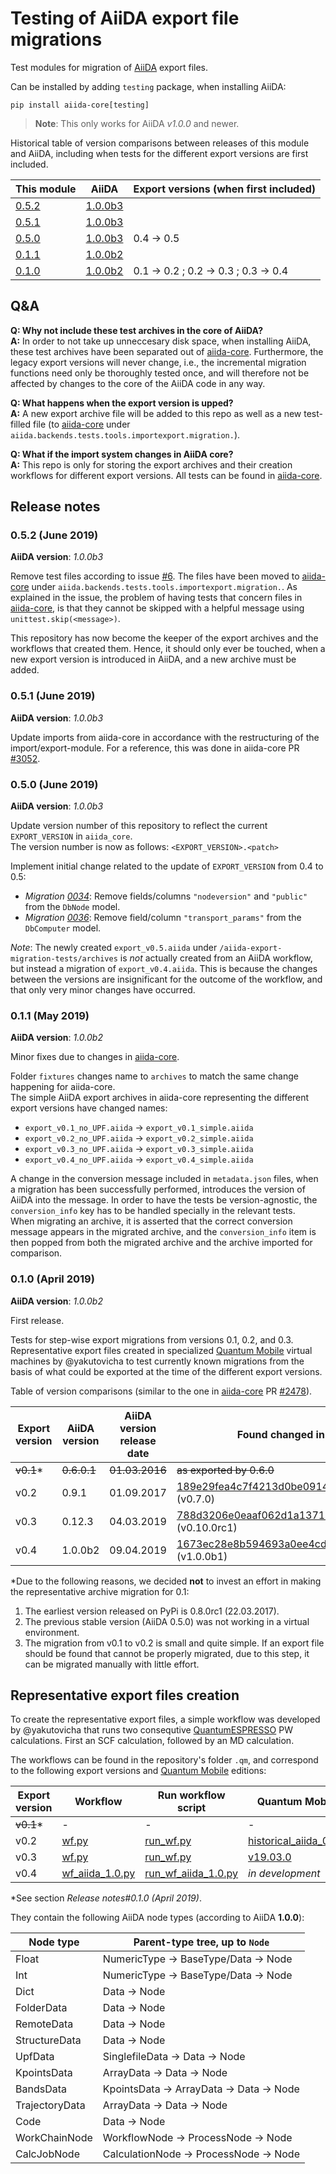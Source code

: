 # Testing of AiiDA export file migrations

Test modules for migration of [AiiDA](http://www.aiida.net) export files.

Can be installed by adding `testing` package, when installing AiiDA:

```shell
pip install aiida-core[testing]
```

> **Note**: This only works for AiiDA *v1.0.0* and newer.

Historical table of version comparisons between releases of this module and AiiDA, including when tests for the different export versions are first included.

| This module | AiiDA | Export versions (when first included) |
| ----------- | ----- | ------------------------------------- |
| [0.5.2](https://github.com/aiidateam/aiida-export-migration-tests/releases/tag/v0.5.2) | [1.0.0b3](https://github.com/aiidateam/aiida_core/releases/tag/v1.0.0b3) | |
| [0.5.1](https://github.com/aiidateam/aiida-export-migration-tests/releases/tag/v0.5.1) | [1.0.0b3](https://github.com/aiidateam/aiida_core/releases/tag/v1.0.0b3) | |
| [0.5.0](https://github.com/aiidateam/aiida-export-migration-tests/releases/tag/v0.5.0) | [1.0.0b3](https://github.com/aiidateam/aiida_core/releases/tag/v1.0.0b3) | 0.4 -> 0.5 |
| [0.1.1](https://github.com/aiidateam/aiida-export-migration-tests/releases/tag/v0.1.1) | [1.0.0b2](https://github.com/aiidateam/aiida_core/releases/tag/v1.0.0b2) | |
| [0.1.0](https://github.com/aiidateam/aiida-export-migration-tests/releases/tag/v0.1.0) | [1.0.0b2](https://github.com/aiidateam/aiida_core/releases/tag/v1.0.0b2) | 0.1 -> 0.2 ; 0.2 -> 0.3 ; 0.3 -> 0.4 |

## Q&A

**Q: Why not include these test archives in the core of AiiDA?**  
**A:** In order to not take up unneccesary disk space, when installing AiiDA, these test archives have been separated out of [aiida-core](https://github.com/aiidateam/aiida_core).
Furthermore, the legacy export versions will never change, i.e., the incremental migration functions need only be thoroughly tested once, and will therefore not be affected by changes to the core of the AiiDA code in any way.

**Q: What happens when the export version is upped?**  
**A:** A new export archive file will be added to this repo as well as a new test-filled file (to [aiida-core](https://github.com/aiidateam/aiida_core) under `aiida.backends.tests.tools.importexport.migration.`).

**Q: What if the import system changes in AiiDA core?**  
**A:** This repo is only for storing the export archives and their creation workflows for different export versions.
All tests can be found in [aiida-core](https://github.com/aiidateam/aiida_core).

## Release notes

### 0.5.2 (June 2019)

**AiiDA version**: _1.0.0b3_

Remove test files according to issue [#6](https://github.com/aiidateam/aiida-export-migration-tests/issues/6).
The files have been moved to [aiida-core](https://github.com/aiidateam/aiida_core) under `aiida.backends.tests.tools.importexport.migration.`.
As explained in the issue, the problem of having tests that concern files in [aiida-core](https://github.com/aiidateam/aiida_core), is that they cannot be skipped with a helpful message using `unittest.skip(<message>)`.

This repository has now become the keeper of the export archives and the workflows that created them.
Hence, it should only ever be touched, when a new export version is introduced in AiiDA, and a new archive must be added.

### 0.5.1 (June 2019)

**AiiDA version**: _1.0.0b3_

Update imports from aiida-core in accordance with the restructuring of the import/export-module.
For a reference, this was done in aiida-core PR [#3052](https://github.com/aiidateam/aiida_core/pull/3052).

### 0.5.0 (June 2019)

**AiiDA version**: _1.0.0b3_

Update version number of this repository to reflect the current `EXPORT_VERSION` in `aiida_core`.  
The version number is now as follows: `<EXPORT_VERSION>.<patch>`

Implement initial change related to the update of `EXPORT_VERSION` from 0.4 to 0.5:

- _Migration [0034](https://github.com/aiidateam/aiida_core/blob/b8eaffca3c448d1242eded845aa118b4bc1ae1a9/aiida/backends/djsite/db/migrations/0034_drop_node_columns_nodeversion_public.py)_: Remove fields/columns `"nodeversion"` and `"public"` from the `DbNode` model.
- _Migration [0036](https://github.com/aiidateam/aiida_core/blob/af56391b5bdfbbc3e1d0ef7d36180128bb28f695/aiida/backends/djsite/db/migrations/0036_drop_computer_transport_params.py)_: Remove field/column `"transport_params"` from the `DbComputer` model.

_Note_: The newly created `export_v0.5.aiida` under `/aiida-export-migration-tests/archives` is _not_ actually created from an AiiDA workflow, but instead a migration of `export_v0.4.aiida`.
This is because the changes between the versions are insignificant for the outcome of the workflow, and that only very minor changes have occurred.

### 0.1.1 (May 2019)

**AiiDA version**: _1.0.0b2_

Minor fixes due to changes in [aiida-core](https://github.com/aiidateam/aiida_core).

Folder `fixtures` changes name to `archives` to match the same change happening for aiida-core.  
The simple AiiDA export archives in aiida-core representing the different export versions have changed names:

- `export_v0.1_no_UPF.aiida` -> `export_v0.1_simple.aiida`
- `export_v0.2_no_UPF.aiida` -> `export_v0.2_simple.aiida`
- `export_v0.3_no_UPF.aiida` -> `export_v0.3_simple.aiida`
- `export_v0.4_no_UPF.aiida` -> `export_v0.4_simple.aiida`

A change in the conversion message included in `metadata.json` files, when a migration has been successfully performed, introduces the version of AiiDA into the message. In order to have the tests be version-agnostic, the `conversion_info` key has to be handled specially in the relevant tests.  
When migrating an archive, it is asserted that the correct conversion message appears in the migrated archive, and the `conversion_info` item is then popped from both the migrated archive and the archive imported for comparison.

### 0.1.0 (April 2019)

**AiiDA version**: _1.0.0b2_

First release.

Tests for step-wise export migrations from versions 0.1, 0.2, and 0.3.  
Representative export files created in specialized [Quantum Mobile](https://materialscloud.org/work/quantum-mobile) virtual machines by @yakutovicha to test currently known migrations from the basis of what could be exported at the time of the different export versions.

Table of version comparisons (similar to the one in [aiida-core](https://github.com/aiidateam/aiida_core) PR [#2478](https://github.com/aiidateam/aiida_core/pull/2478)).

| Export version | AiiDA version | AiiDA version release date | Found changed in commit |
| -------------- | ------------- | -------------------------- | ----------------------- |
| ~~v0.1~~* | ~~0.6.0.1~~ | ~~01.03.2016~~ | ~~as exported by 0.6.0~~ |
| v0.2 | 0.9.1 | 01.09.2017 | [189e29fea4c7f4213d0be0914d55cccaa581c364](https://github.com/aiidateam/aiida_core/commit/189e29fea4c7f4213d0be0914d55cccaa581c364) (v0.7.0) |
| v0.3 | 0.12.3 | 04.03.2019 | [788d3206e0eaaf062d1a13710aaa64a18a0bbbcd](https://github.com/aiidateam/aiida_core/commit/788d3206e0eaaf062d1a13710aaa64a18a0bbbcd) (v0.10.0rc1) |
| v0.4 | 1.0.0b2 | 09.04.2019 | [1673ec28e8b594693a0ee4cdec82669e72abcc4c](https://github.com/aiidateam/aiida_core/commit/1673ec28e8b594693a0ee4cdec82669e72abcc4c) (v1.0.0b1) |

\*Due to the following reasons, we decided **not** to invest an effort in making the representative archive migration for 0.1:

1. The earliest version released on PyPi is 0.8.0rc1 (22.03.2017).
1. The previous stable version (AiiDA 0.5.0) was not working in a virtual environment.
1. The migration from v0.1 to v0.2 is small and quite simple.
   If an export file should be found that cannot be properly migrated, due to this step, it can be migrated manually with little effort.

## Representative export files creation

To create the representative export files, a simple workflow was developed by @yakutovicha that runs two consequtive [QuantumESPRESSO](https://www.quantum-espresso.org) PW calculations.
First an SCF calculation, followed by an MD calculation.

The workflows can be found in the repository's folder `.qm`, and correspond to the following export versions and [Quantum Mobile](https://github.com/marvel-nccr/quantum-mobile/releases/) editions:

| Export version | Workflow | Run workflow script | Quantum Mobile |
| -------------- | -------- | ------------------- | -------------- |
| ~~v0.1~~* | - | - | - |
| v0.2 | [wf.py](aiida-export-migration-tests/.qm/wf.py) | [run_wf.py](aiida-export-migration-tests/.qm/run_wf.py) | [historical_aiida_0.9.1](https://github.com/marvel-nccr/quantum-mobile/tree/historical_aiida_0.9.1) |
| v0.3 | [wf.py](aiida-export-migration-tests/.qm/wf.py) | [run_wf.py](aiida-export-migration-tests/.qm/run_wf.py) | [v19.03.0](https://github.com/marvel-nccr/quantum-mobile/releases/tag/19.03.0) |
| v0.4 | [wf_aiida_1.0.py](aiida-export-migration-tests/.qm/wf_aiida_1.0.py) | [run_wf_aiida_1.0.py](aiida-export-migration-tests/.qm/run_wf_aiida_1.0.py) | _in development_ |

\*See section _Release notes#0.1.0 (April 2019)_.

They contain the following AiiDA node types (according to AiiDA **1.0.0**):

| Node type | Parent-type tree, up to `Node` |
| --------- | -------- |
| Float | NumericType -> BaseType/Data -> Node |
| Int | NumericType -> BaseType/Data -> Node |
| Dict | Data -> Node |
| FolderData | Data -> Node |
| RemoteData | Data -> Node |
| StructureData | Data -> Node |
| UpfData | SinglefileData -> Data -> Node |
| KpointsData | ArrayData -> Data -> Node |
| BandsData | KpointsData -> ArrayData -> Data -> Node |
| TrajectoryData | ArrayData -> Data -> Node |
| Code | Data -> Node |
| WorkChainNode | WorkflowNode -> ProcessNode -> Node |
| CalcJobNode | CalculationNode -> ProcessNode -> Node |
